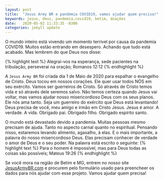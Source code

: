 ```yaml
---
layout: post
title:  "Jesus Army BR e pandemia COVID19, vamos ajudar quem precisa!"
keywords: jesus, deus, pandemia,covid19, betim, doações
date:   2020-05-02 11:33:35 -0300
categories: jekyll update
---
```

O mundo inteiro está vivendo um momento terrível por causa da pandemia COVID19. Muitos estão entrando em desespero. Achando que tudo está acabado. Mas lembrem do que Deus nos disse:

{% highlight text %}
Alegrai-vos na esperança, sede pacientes na tribulação, perseverai na oração; Romanos 12:12
{% endhighlight %}

A `Jesus Army BR` foi criada dia 1 de Maio de 2020 para espalhar o evangelho de Cristo. Deus tocou em nossos corações. Ele quer usar todos NÓS em seu exército. Vamos ser guerreiros de Cristo. Só através de Cristo temos vida e só através dele seremos salvo. Não temos certeza quando Jesus vai voltar, mas vamos ajudar nosso misericordioso Deus com os seus planos. Ele nós ama tanto. Seja um guerreiro do exército que Deus está levantando! Deus precisa de você, meu amigo e irmão em Cristo Jesus. Jesus é amor. A verdade. A vida. Obrigado pai. Obrigado filho. Obrigado espírito santo.

O mundo está devastado devido a pandemia. Muitas pessoas mesmo precisam de ajuda. Tanto no aspecto carnal quanto no espiritual. Pensando nisso, estaremos levando alimento, agasalho, à elas. E o mais importante, a palavra do nosso misericordioso Deus. Elas precisam conhecer de verdade o amor de Deus e o seu poder. Na palavra está escrito o seguinte:
{% highlight text %}
Para o homem é impossível, mas para Deus todas as coisas são possíveis; Mateus 19:26
{% endhighlight %}

Se você mora na região de Betim e MG, entrem no nosso site [JesusArmyBR.com][jesusarmybr] e procurem pelo formulário usado para preencheer os dados para nós ajudar com esse projeto. Vamos ajudar quem precisa! 


[jesusarmybr]: http://www.jesusarmybr.com
